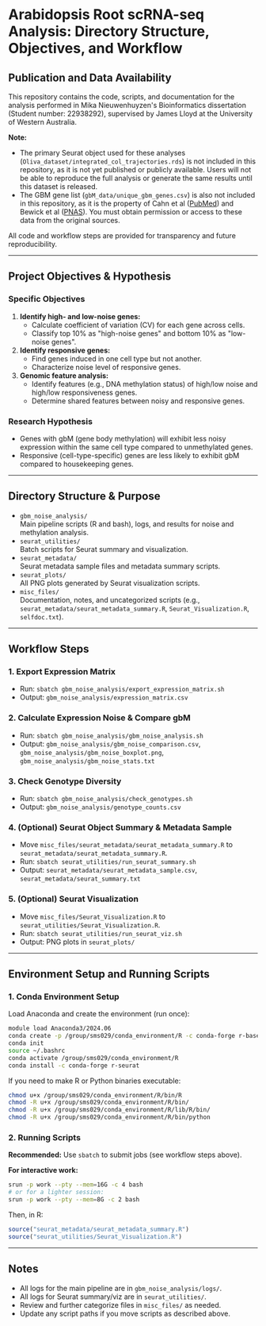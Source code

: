 # Arabidopsis Root scRNA-seq Analysis: Directory Structure, Objectives, and Workflow

## Publication and Data Availability

This repository contains the code, scripts, and documentation for the analysis performed in Mika Nieuwenhuyzen's Bioinformatics dissertation (Student number: 22938292), supervised by James Lloyd at the University of Western Australia.

**Note:**
- The primary Seurat object used for these analyses (`Oliva_dataset/integrated_col_trajectories.rds`) is not included in this repository, as it is not yet published or publicly available. Users will not be able to reproduce the full analysis or generate the same results until this dataset is released.
- The GBM gene list (`gbM_data/unique_gbm_genes.csv`) is also not included in this repository, as it is the property of Cahn et al ([PubMed](https://pubmed.ncbi.nlm.nih.gov/39632087/)) and Bewick et al ([PNAS](https://www.pnas.org/doi/10.1073/pnas.1604666113)). You must obtain permission or access to these data from the original sources.

All code and workflow steps are provided for transparency and future reproducibility.

---

## Project Objectives & Hypothesis

### Specific Objectives
1. **Identify high- and low-noise genes:**
   - Calculate coefficient of variation (CV) for each gene across cells.
   - Classify top 10% as "high-noise genes" and bottom 10% as "low-noise genes".
2. **Identify responsive genes:**
   - Find genes induced in one cell type but not another.
   - Characterize noise level of responsive genes.
3. **Genomic feature analysis:**
   - Identify features (e.g., DNA methylation status) of high/low noise and high/low responsiveness genes.
   - Determine shared features between noisy and responsive genes.

### Research Hypothesis
- Genes with gbM (gene body methylation) will exhibit less noisy expression within the same cell type compared to unmethylated genes.
- Responsive (cell-type-specific) genes are less likely to exhibit gbM compared to housekeeping genes.

---

## Directory Structure & Purpose

- `gbm_noise_analysis/`  
  Main pipeline scripts (R and bash), logs, and results for noise and methylation analysis.
- `seurat_utilities/`  
  Batch scripts for Seurat summary and visualization.
- `seurat_metadata/`  
  Seurat metadata sample files and metadata summary scripts.
- `seurat_plots/`  
  All PNG plots generated by Seurat visualization scripts.
- `misc_files/`  
  Documentation, notes, and uncategorized scripts (e.g., `seurat_metadata/seurat_metadata_summary.R`, `Seurat_Visualization.R`, `selfdoc.txt`).

---

## Workflow Steps

### 1. Export Expression Matrix
- Run: `sbatch gbm_noise_analysis/export_expression_matrix.sh`
- Output: `gbm_noise_analysis/expression_matrix.csv`

### 2. Calculate Expression Noise & Compare gbM
- Run: `sbatch gbm_noise_analysis/gbm_noise_analysis.sh`
- Output: `gbm_noise_analysis/gbm_noise_comparison.csv`, `gbm_noise_analysis/gbm_noise_boxplot.png`, `gbm_noise_analysis/gbm_noise_stats.txt`

### 3. Check Genotype Diversity
- Run: `sbatch gbm_noise_analysis/check_genotypes.sh`
- Output: `gbm_noise_analysis/genotype_counts.csv`

### 4. (Optional) Seurat Object Summary & Metadata Sample
- Move `misc_files/seurat_metadata/seurat_metadata_summary.R` to `seurat_metadata/seurat_metadata_summary.R`.
- Run: `sbatch seurat_utilities/run_seurat_summary.sh`
- Output: `seurat_metadata/seurat_metadata_sample.csv`, `seurat_metadata/seurat_summary.txt`

### 5. (Optional) Seurat Visualization
- Move `misc_files/Seurat_Visualization.R` to `seurat_utilities/Seurat_Visualization.R`.
- Run: `sbatch seurat_utilities/run_seurat_viz.sh`
- Output: PNG plots in `seurat_plots/`

---

## Environment Setup and Running Scripts

### 1. Conda Environment Setup

Load Anaconda and create the environment (run once):
```sh
module load Anaconda3/2024.06
conda create -p /group/sms029/conda_environment/R -c conda-forge r-base=4.3.1
conda init
source ~/.bashrc
conda activate /group/sms029/conda_environment/R
conda install -c conda-forge r-seurat
```

If you need to make R or Python binaries executable:
```sh
chmod u+x /group/sms029/conda_environment/R/bin/R
chmod -R u+x /group/sms029/conda_environment/R/bin/
chmod -R u+x /group/sms029/conda_environment/R/lib/R/bin/
chmod -R u+x /group/sms029/conda_environment/R/bin/python
```

### 2. Running Scripts

**Recommended:** Use `sbatch` to submit jobs (see workflow steps above).

**For interactive work:**
```sh
srun -p work --pty --mem=16G -c 4 bash
# or for a lighter session:
srun -p work --pty --mem=8G -c 2 bash
```

Then, in R:
```R
source("seurat_metadata/seurat_metadata_summary.R")
source("seurat_utilities/Seurat_Visualization.R")
```

---

## Notes
- All logs for the main pipeline are in `gbm_noise_analysis/logs/`.
- All logs for Seurat summary/viz are in `seurat_utilities/`.
- Review and further categorize files in `misc_files/` as needed.
- Update any script paths if you move scripts as described above.

